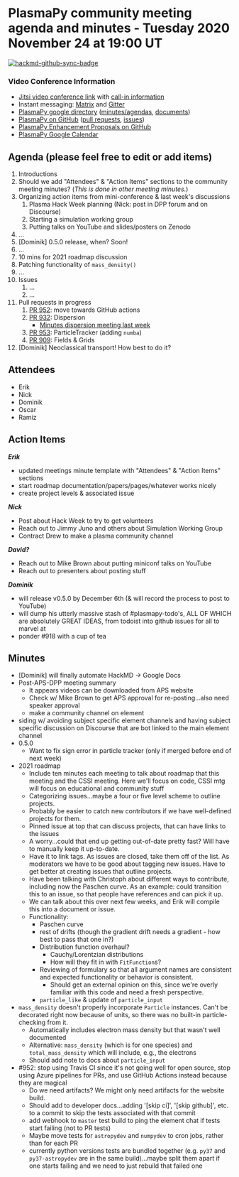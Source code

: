 # PlasmaPy community meeting agenda and minutes - Tuesday 2020 November 24 at 19:00 UT

[![hackmd-github-sync-badge](https://hackmd.io/N2Vok0OhTDqhexMwyJxXCw/badge)](https://hackmd.io/N2Vok0OhTDqhexMwyJxXCw)

### Video Conference Information
* [Jitsi video conference link](https://meet.jit.si/plasmapy) with [call-in information](https://meet.jit.si/static/dialInInfo.html?room=plasmapy) 
* Instant messaging: [Matrix](https://riot.im/app/#/room/#plasmapy:openastronomy.org) and [Gitter](https://gitter.im/PlasmaPy/Lobby)
* [PlasmaPy google directory](https://drive.google.com/drive/folders/0ByPG8nie6fTPMEIxTlZLZjdjYms?usp=sharing) ([minutes/agendas](https://drive.google.com/drive/folders/0ByPG8nie6fTPV1FQUEkzMTgtRTg?usp=sharing), [documents](https://drive.google.com/drive/folders/0ByPG8nie6fTPYzk2TEhTa1N6R0U?usp=sharing))
* [PlasmaPy on GitHub](https://github.com/PlasmaPy/plasmapy) ([pull requests](https://github.com/PlasmaPy/plasmapy/pulls), [issues](https://github.com/PlasmaPy/plasmapy/issues))
* [PlasmaPy Enhancement Proposals on GitHub](https://github.com/PlasmaPy/PlasmaPy-PLEPs)  
* [PlasmaPy Google Calendar](https://calendar.google.com/calendar?cid=bzVsb3ZkcW0zaWxsam00ZTlrMDd2cmw5bWdAZ3JvdXAuY2FsZW5kYXIuZ29vZ2xlLmNvbQ)

## Agenda (please feel free to edit or add items)

1. Introductions
2. Should we add "Attendees" & "Action Items" sections to the community meeting minutes? (*This is done in other meeting minutes.*)
3. Organizing action items from mini-conference & last week's discussions
    1. Plasma Hack Week planning (Nick: post in DPP forum and on Discourse)
    2. Starting a simulation working group
    3. Putting talks on YouTube and slides/posters on Zenodo
4. ...
5. [Dominik] 0.5.0 release, when? Soon!
7. ...
8. 10 mins for 2021 roadmap discussion
9. Patching functionality of `mass_density()`
10. ...
11. Issues
    1. ...
    2. ...
12. Pull requests in progress 
    1. [PR 952](https://github.com/PlasmaPy/PlasmaPy/pull/952): move towards GitHub actions
    1. [PR 932](https://github.com/PlasmaPy/PlasmaPy/pull/932): Dispersion
        * [Minutes dispersion meeting last week](https://github.com/PlasmaPy/plasmapy-project/blob/master/minutes/dispersion/2020/2020-11-19.md)
    1. [PR 953](https://github.com/PlasmaPy/PlasmaPy/pull/953): ParticleTracker (adding `numba`)
    1. [PR 909](https://github.com/PlasmaPy/PlasmaPy/pull/909): Fields & Grids
6. [Dominik] Neoclassical transport! How best to do it?

## Attendees

* Erik
* Nick
* Dominik
* Oscar
* Ramiz

## Action Items

***Erik***
* updated meetings minute template with "Attendees" & "Action Items" sections
* start roadmap documentation/papers/pages/whatever works nicely
* create project levels & associated issue

***Nick***
* Post about Hack Week to try to get volunteers
* Reach out to Jimmy Juno and others about Simulation Working Group
* Contract Drew to make a plasma community channel

***David?***
* Reach out to Mike Brown about putting miniconf talks on YouTube
* Reach out to presenters about posting stuff

***Dominik***
* will release v0.5.0 by December 6th (& will record the process to post to YouTube)
* will dump his utterly massive stash of #plasmapy-todo's, ALL OF WHICH are absolutely GREAT IDEAS, from todoist into github issues for all to marvel at
* ponder #918 with a cup of tea

## Minutes

* [Dominik] will finally automate HackMD -> Google Docs
* Post-APS-DPP meeting summary
    * It appears videos can be downloaded from APS website
    * Check w/ Mike Brown to get APS approval for re-posting...also need speaker approval
    * make a community channel on element
* siding w/ avoiding subject specific element channels and having subject specific discussion on Discourse that are bot linked to the main element channel
* 0.5.0
    * Want to fix sign error in particle tracker (only if merged before end of next week)
* 2021 roadmap
    * Include ten minutes each meeting to talk about roadmap that this meeting and the CSSI meeting.  Here we'll focus on code, CSSI mtg will focus on educational and community stuff
    * Categorizing issues...maybe a four or five level scheme to outline projects.
    * Probably be easier to catch new contributors if we have well-defined projects for them.
    * Pinned issue at top that can discuss projects, that can have links to the issues
    * A worry...could that end up getting out-of-date pretty fast?  Will have to manually keep it up-to-date.
    * Have it to link tags.  As issues are closed, take them off of the list.  As moderators we have to be good about tagging new issues.  Have to get better at creating issues that outline projects.
    * Have been talking with Christoph about different ways to contribute, including now the Paschen curve.  As an example: could transition this to an issue, so that people have references and can pick it up. 
    * We can talk about this over next few weeks, and Erik will compile this into a document or issue.
    * Functionality: 
        * Paschen curve
        * rest of drifts (though the gradient drift needs a gradient - how best to pass that one in?)
        * Distribution function overhaul?
            * Cauchy/Lorentzian distributions
            * How will they fit in with `FitFunction`s? 
        * Reviewing of formulary so that all argument names are consistent and expected functionality or behavior is consistent.
            * Should get an external opinion on this, since we're overly familiar with this code and need a fresh perspective.
        * `particle_like` & update of `particle_input`
* `mass_density` doesn't properly incorporate `Particle` instances.  Can't be decorated right now because of units, so there was no built-in particle-checking from it.
    * Automatically includes electron mass density but that wasn't well documented
    * Alternative: `mass_density` (which is for one species) and `total_mass_density` which will include, e.g., the electrons
    * Should add note to docs about `particle_input`
* #952: stop using Travis CI since it's not going well for open source, stop using Azure pipelines for PRs, and use GitHub Actions instead because they are magical
    * Do we need artifacts?  We might only need artifacts for the website build.
    * Should add to developer docs...adding '[skip ci]', '[skip github]', etc. to a commit to skip the tests associated with that commit
    * add webhook to `master` test build to ping the element chat if tests start failing (not to PR tests)
    * Maybe move tests for `astropydev` and `numpydev` to cron jobs, rather than for each PR
    * currently python versions tests are bundled together (e.g. `py37` and `py37-astropydev` are in the same build)...maybe split them apart if one starts failing and we need to just rebuild that failed one
